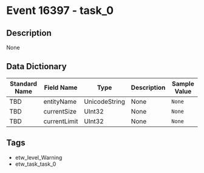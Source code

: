 # Event 16397 - task_0

## Description
None

## Data Dictionary
|Standard Name|Field Name|Type|Description|Sample Value|
|---|---|---|---|---|
|TBD|entityName|UnicodeString|None|`None`|
|TBD|currentSize|UInt32|None|`None`|
|TBD|currentLimit|UInt32|None|`None`|

## Tags
* etw_level_Warning
* etw_task_task_0